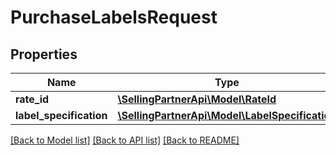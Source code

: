 # PurchaseLabelsRequest

## Properties
Name | Type | Description | Notes
------------ | ------------- | ------------- | -------------
**rate_id** | [**\SellingPartnerApi\Model\RateId**](RateId.md) |  | 
**label_specification** | [**\SellingPartnerApi\Model\LabelSpecification**](LabelSpecification.md) |  | 

[[Back to Model list]](../README.md#documentation-for-models) [[Back to API list]](../README.md#documentation-for-api-endpoints) [[Back to README]](../README.md)


